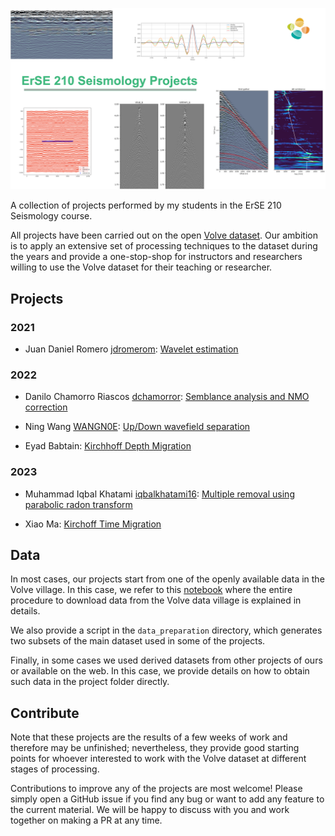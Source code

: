 ![Seismology](https://github.com/DIG-Kaust/Seismology-Projects/blob/main/logo.png)

A collection of projects performed by my students in the ErSE 210 Seismology course. 

All projects have been carried out on the open [Volve dataset](https://www.equinor.com/energy/volve-data-sharing). Our ambition is to apply an extensive set of processing techniques to the dataset during the years and provide a one-stop-shop for instructors and researchers willing to use the Volve dataset for their teaching or researcher.


## Projects

### 2021

- Juan Daniel Romero [jdromerom](https://github.com/jdromerom): [Wavelet estimation](jromero_waveletestimation)

### 2022

- Danilo Chamorro Riascos [dchamorror](https://github.com/dchamorror): [Semblance analysis and NMO correction](dchamorro_nmo)

- Ning Wang [WANGN0E](https://github.com/WANGN0E): [Up/Down wavefield separation](nwang_wavsep)

- Eyad Babtain: [Kirchhoff Depth Migration](ebabtain_kirchhoff)


### 2023

- Muhammad Iqbal Khatami [iqbalkhatami16](https://github.com/iqbalkhatami16): [Multiple removal using parabolic radon transform](ikhatami_radondem)
 
- Xiao Ma: [Kirchoff Time Migration](xma_kirchoofftime)

 
## Data

In most cases, our projects start from one of the openly available data in the Volve village. In this case, we refer to this [notebook](https://github.com/PyLops/pylops_notebooks/blob/master/developement/SeismicInversion-Volve.ipynb) where the entire procedure to download data from the Volve data village is explained in details.

We also provide a script in the `data_preparation` directory, which generates two subsets of the main dataset used in some of the projects.

Finally, in some cases we used derived datasets from other projects of ours or available on the web. In this case, we provide details on how to obtain such data in the project folder directly.


## Contribute

Note that these projects are the results of a few weeks of work and therefore may be unfinished; nevertheless, they provide good starting points for whoever interested to work with the Volve dataset at different stages of processing.

Contributions to improve any of the projects are most welcome! Please simply open a GitHub issue if you find any bug or want to add any feature to the current material. We will be happy to discuss with you and work together on making a PR at any time.